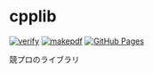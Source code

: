 # cpplib

[![verify](https://github.com/morioprog/cpplib/workflows/verify/badge.svg?branch=master)](https://github.com/morioprog/cpplib/actions?query=workflow%3Averify+branch%3Amaster)
[![makepdf](https://github.com/morioprog/cpplib/workflows/makepdf/badge.svg)](https://github.com/morioprog/cpplib/actions?query=workflow%3Amakepdf+branch%3Amaster)
[![GitHub Pages](https://img.shields.io/static/v1?label=GitHub+Pages&message=+&color=brightgreen&logo=github)](https://morioprog.github.io/cpplib/) 

競プロのライブラリ
